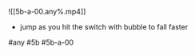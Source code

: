 

![[5b-a-00.any%.mp4]]

* jump as you hit the switch with bubble to fall faster

#any #5b #5b-a-00
